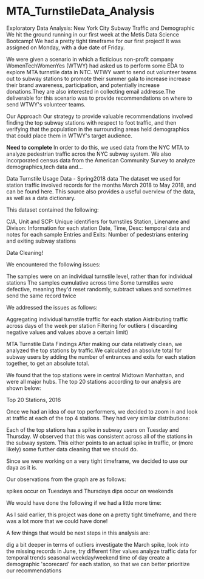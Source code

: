# MTA_TurnstileData_Analysis

Exploratory Data Analysis: New York City Subway Traffic and Demographic
We hit the ground running in our first week at the Metis Data Science Bootcamp!
We had a pretty tight timeframe for our first project! It was assigned on Monday, with a due date of Friday.

We were given a scenario in which a ficticious non-profit company WomenTechWomenYes (WTWY) had asked us to perform some  EDA to explore MTA turnstile data in NTC. WTWY want to send out volunteer teams out to subway stations to promote their summer gala to increase increase their brand awareness, participation, and potentially increase donations.They are also interested in collecting email addresse.The deliverable for this scenario was to provide recommendations on where to send WTWY's volunteer teams.

Our Approach
Our strategy to provide valuable recommendations involved finding the top subway stations with respect to foot traffic, and then verifying that the population in the surrounding areas held demographics that could place them in WTWY's target audience.

**Need to complete**
In order to do this, we used data from the NYC MTA to analyze pedestrian traffic acros the NYC subway system. We also incorporated census data from the American Community Survey to analyze demographics,tech data and...

Data
Turnstile Usage Data - Spring2018 data
The dataset we used for station traffic involved records for the months March 2018 to May 2018, and can be found here. This source also provides a useful overview of the data, as well as a data dictionary.

This dataset contained the following:

C/A, Unit and SCP: Unique identifiers for turnstiles
Station, Linename and Divison: Information for each station
Date, Time, Desc: temporal data and notes for each sample
Entries and Exits: Number of pedestrians entering and exiting subway stations

Data Cleaning!

We encountered the following issues:

The samples were on an individual turnstile level, rather than for individual stations
The samples  cumulative across time
Some turnstiles were defective, meaning they'd reset randomly, subtract values and sometimes send the same record twice

We addressed the issues as follows:

Aggregating individual turnstile traffic for each station
Aistributing traffic across days of the week  per station
Filtering for outliers ( discarding negative values and values above a certain limit)

MTA Turnstile Data Findings
After making our data relatively clean, we analyzed the top stations by traffic.We calculated an absolute total for subway users by adding the number of entrances and exits for each station together, to get an absolute total.

We found that the top stations were in central Midtown Manhattan, and were all major hubs. The top 20 stations according to our analysis are shown below:

Top 20 Stations, 2016

Once we had an idea of our top performers, we decided to zoom in and look at traffic at each of the top 4 stations. They had very similar distributions:


Each of the top stations has a spike in subway users on Tuesday and Thursday. W observed that this was consistent across all of the stations in the subway system. This either points to an actual spike in traffic, or (more likely) some further data cleaning that we should do.

Since we were working on a very tight timeframe, we decided to use our daya as it is.

Our observations from the graph are as follows:

spikes occur on Tuesdays and Thursdays
dips occur on weekends





We would have done the following if we had a little more time:

As I said earlier, this project was done on a pretty tight timeframe, and there was a lot more that we could have done!

A few things that would be next steps in this analysis are:

dig a bit deeper in terms of outliers
investigate the March spike,
look into the missing records in June,
try different filter values
analyze traffic data for temporal trends
seasonal
weekday/weekend
time of day
create a demographic 'scorecard' for each station, so that we can better prioritize our recommendations
